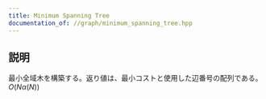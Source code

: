 ```yaml
---
title: Minimum Spanning Tree
documentation_of: //graph/minimum_spanning_tree.hpp
---
```


## 説明

最小全域木を構築する。返り値は、最小コストと使用した辺番号の配列である。 $O(N\alpha(N))$